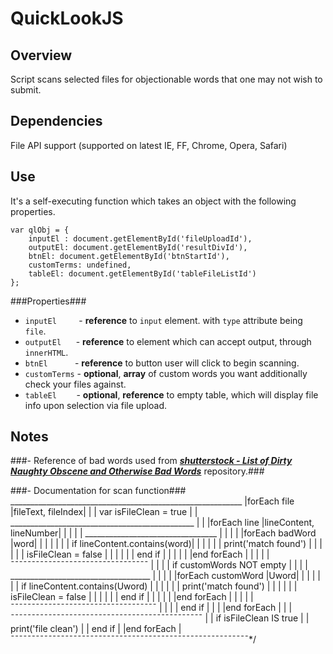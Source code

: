 # QuickLookJS #

## Overview ##
Script scans selected files for objectionable words that one may not wish to submit.

## Dependencies ##
File API support (supported on latest IE, FF, Chrome, Opera, Safari) 

## Use ##
It's a self-executing function which takes an object with the following properties.

	var qlObj = {
		inputEl : document.getElementById('fileUploadId'),
		outputEl: document.getElementById('resultDivId'),
		btnEl: document.getElementById('btnStartId'),
		customTerms: undefined,
		tableEl: document.getElementById('tableFileListId')
	};
###Properties###
 - `inputEl`&nbsp;&nbsp;&nbsp;&nbsp;&nbsp;&nbsp;&nbsp;&nbsp; - __reference__ to ``input`` element. with ``type`` attribute being ``file``.
 - `outputEl` &nbsp;&nbsp;&nbsp;&nbsp;&nbsp;- __reference__ to element which can accept output, through ``innerHTML``.
 - `btnEl` &nbsp;&nbsp;&nbsp;&nbsp;&nbsp;&nbsp;&nbsp;&nbsp;&nbsp;&nbsp;- __reference__ to button user will click to begin scanning.
 - `customTerms` - __optional__,  __array__ of custom words you want additionally check your files against. 
 - `tableEl` &nbsp;&nbsp;&nbsp;&nbsp;&nbsp;&nbsp;&nbsp;-  __optional__, __reference__ to empty table, which will display file info upon selection via file upload.

## Notes ##
###- Reference of bad words used from ___[shutterstock - List of Dirty Naughty Obscene and Otherwise Bad Words](https://github.com/shutterstock/List-of-Dirty-Naughty-Obscene-and-Otherwise-Bad-Words)___ repository.###

###- Documentation for scan function###
     __________________________________________________________
    |forEach file |fileText, fileIndex|                        |
    |     var isFileClean = true                               |
    |      ______________________________________________      |
    |     |forEach line |lineContent, lineNumber|        |     |
    |     |     _________________________________        |     |
    |     |    |forEach badWord |word|           |       |     |
    |     |    |    if lineContent.contains(word)|       |     |
    |     |    |           print('match found')  |       |     |
    |     |    |           isFileClean = false   |       |     |
    |     |    |      end if                     |       |     |
    |     |    |end forEach                      |       |     |
    |     |     ¯¯¯¯¯¯¯¯¯¯¯¯¯¯¯¯¯¯¯¯¯¯¯¯¯¯¯¯¯¯¯¯¯        |     |
    |     |    if customWords NOT empty                  |     |
    |     |         ___________________________________  |     |
    |     |        |forEach customWord |Uword|         | |     |
    |     |        |    if lineContent.contains(Uword) | |     |
    |     |        |        print('match found')       | |     |
    |     |        |        isFileClean = false        | |     |
    |     |        |    end if                         | |     |
    |     |        |end forEach                        | |     |
    |     |         ¯¯¯¯¯¯¯¯¯¯¯¯¯¯¯¯¯¯¯¯¯¯¯¯¯¯¯¯¯¯¯¯¯¯¯  |     |
    |     |    end if                                    |     |
    |     |end forEach                                   |     |
    |      ¯¯¯¯¯¯¯¯¯¯¯¯¯¯¯¯¯¯¯¯¯¯¯¯¯¯¯¯¯¯¯¯¯¯¯¯¯¯¯¯¯¯¯¯¯¯      |
    |     if isFileClean IS true                               |
    |          print('file clean')                             |
    |     end if                                               |
    |end forEach                                               |
     ¯¯¯¯¯¯¯¯¯¯¯¯¯¯¯¯¯¯¯¯¯¯¯¯¯¯¯¯¯¯¯¯¯¯¯¯¯¯¯¯¯¯¯¯¯¯¯¯¯¯¯¯¯¯¯¯¯*/
